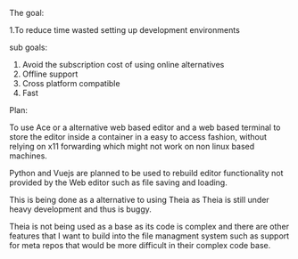 The goal:

1.To reduce time wasted setting up development environments

sub goals:
1. Avoid the subscription cost of using online alternatives
2. Offline support
3. Cross platform compatible
4. Fast

Plan:

To use Ace or a alternative web based editor and a web based terminal to store the editor inside a container in a easy to access fashion, without relying on x11 forwarding which might not work on non linux based machines.

Python and Vuejs are planned to be used to rebuild editor functionality not provided by the Web editor such as file saving and loading.

This is being done as a alternative to using Theia as Theia is still under heavy development and thus is buggy.


Theia is not being used as a base as its code is complex and there are other features that I want to build into the file managment system such as support for meta repos that would be more difficult in their complex code base.

